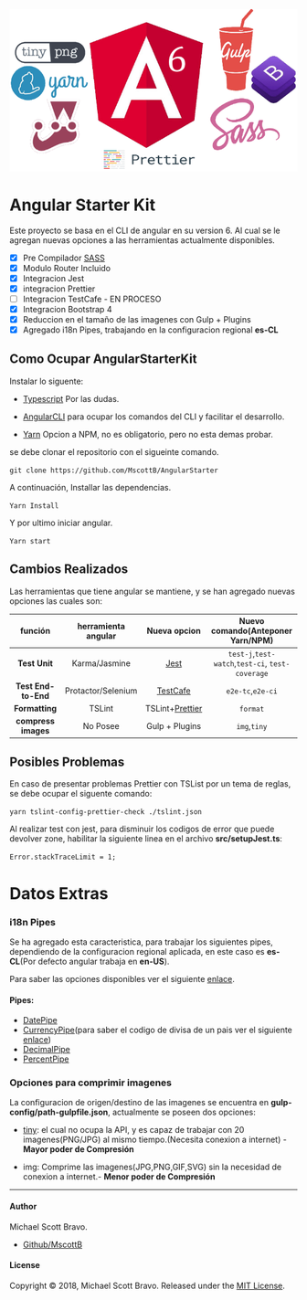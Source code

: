 ![AngularStarterKit](https://github.com/MscottB/AngularStarter/blob/master/src/assets/img/AngularStarterKit.png)

# Angular Starter Kit

Este proyecto se basa en el CLI de angular en su version 6. Al cual se le agregan nuevas opciones a las herramientas actualmente disponibles.

- [x] Pre Compilador [SASS](https://sass-lang.com/)
- [x] Modulo Router Incluido
- [x] Integracion Jest
- [x] integracion Prettier
- [ ] Integracion TestCafe - EN PROCESO
- [x] Integracion Bootstrap 4
- [x] Reduccion en el tamaño de las imagenes con Gulp + Plugins
- [x] Agregado i18n Pipes, trabajando en la configuracion regional **es-CL**

## Como Ocupar AngularStarterKit

Instalar lo siguente:

* [Typescript](http://www.typescriptlang.org/) Por las dudas.

* [AngularCLI](https://cli.angular.io/) para ocupar los comandos del CLI y facilitar el desarrollo.

* [Yarn](https://yarnpkg.com/) Opcion a NPM, no es obligatorio, pero no esta demas probar.

se debe clonar el repositorio con el sigueinte comando.

`git clone https://github.com/MscottB/AngularStarter`

A continuación, Installar las dependencias.

`Yarn Install`

Y por ultimo iniciar angular.

`Yarn start`

## Cambios Realizados

Las herramientas que tiene angular se mantiene, y se han agregado nuevas opciones las cuales son:

|       función       | herramienta angular |                    Nueva opcion                    |        Nuevo comando(Anteponer Yarn/NPM)         |
| :---: | :---: | :---: | :---: |
|    **Test Unit**    |    Karma/Jasmine    |      [Jest](https://facebook.github.io/jest/)      | `test-j`,`test-watch`,`test-ci`, `test-coverage` |
| **Test End-to-End** | Protactor/Selenium  | [TestCafe](https://devexpress.github.io/testcafe/) |                `e2e-tc`,`e2e-ci`                 |
|   **Formatting**    |       TSLint        |      TSLint+[Prettier](https://prettier.io/)       |                     `format`                     |
|**compress images** | No Posee | Gulp + Plugins | `img`,`tiny` |

## Posibles Problemas

En caso de presentar problemas Prettier con TSList por un tema de reglas, se debe ocupar el siguente comando:

`yarn tslint-config-prettier-check ./tslint.json`

Al realizar test con jest, para disminuir los codigos de error que puede devolver zone, habilitar la siguiente linea en el archivo **src/setupJest.ts**:

`Error.stackTraceLimit = 1;`

# Datos Extras

### i18n Pipes

Se ha agregado esta caracteristica, para trabajar los siguientes pipes, dependiendo de la configuracion regional aplicada, en este caso es **es-CL**(Por defecto angular trabaja en **en-US**).

Para saber las opciones disponibles ver el siguiente [enlace](https://github.com/angular/angular/tree/master/packages/common/locales).

#### Pipes:
- [DatePipe](https://angular.io/api/common/DatePipe)
- [CurrencyPipe](https://angular.io/api/common/CurrencyPipe)(para saber el codigo de divisa de un pais ver el siguiente [enlace](https://es.wikipedia.org/wiki/ISO_4217))
- [DecimalPipe](https://angular.io/api/common/DecimalPipe)
- [PercentPipe](https://angular.io/api/common/PercentPipe)

### Opciones para comprimir imagenes

La configuracion de origen/destino de las imagenes se encuentra en **gulp-config/path-gulpfile.json**, actualmente se poseen dos opciones:

- [tiny](https://tinypng.com/): el cual no ocupa la API, y es capaz de trabajar con 20 imagenes(PNG/JPG) al mismo tiempo.(Necesita conexion a internet) - **Mayor poder de Compresión** 

- img: Comprime las imagenes(JPG,PNG,GIF,SVG) sin la necesidad de conexion a internet.- **Menor poder de Compresión**

--------------------------------------
#### Author

Michael Scott Bravo.

- [Github/MscottB](https://github.com/MscottB)
#### License

Copyright © 2018, Michael Scott Bravo. Released under the [MIT License](https://github.com/MscottB/AngularStarter/blob/master/LICENSE).